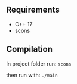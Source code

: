 ## Requirements
* C++ 17
* scons 

## Compilation

In project folder run: `scons`

then run with: `./main`